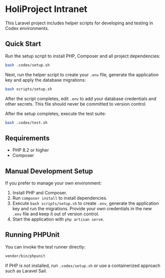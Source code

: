 # HoliProject Intranet

This Laravel project includes helper scripts for developing and testing in Codex environments.

## Quick Start

Run the setup script to install PHP, Composer and all project dependencies:

```bash
bash .codex/setup.sh
```

Next, run the helper script to create your `.env` file, generate the
application key and apply the database migrations:

```bash
bash scripts/setup.sh
```

After the script completes, edit `.env` to add your database credentials
and other secrets. This file should never be committed to version control.

After the setup completes, execute the test suite:

```bash
bash .codex/test.sh
```

## Requirements

- PHP 8.2 or higher
- Composer

## Manual Development Setup

If you prefer to manage your own environment:

1. Install PHP and Composer.
2. Run `composer install` to install dependencies.
3. Execute `bash scripts/setup.sh` to create `.env`, generate the
   application key and run the migrations. Provide your own credentials
   in the new `.env` file and keep it out of version control.
4. Start the application with `php artisan serve`.

## Running PHPUnit

You can invoke the test runner directly:

```bash
vendor/bin/phpunit
```

If PHP is not installed, run `.codex/setup.sh` or use a containerized approach such as Laravel Sail.
